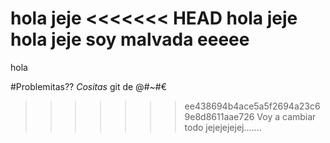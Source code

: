 hola jeje
<<<<<<< HEAD
hola jeje
hola jeje
soy malvada eeeee
=======

hola

#Problemitas??
*Cositas*
git de @#~#€

>>>>>>> ee438694b4ace5a5f2694a23c69e8d8611aae726
Voy a cambiar todo jejejejejej.......
